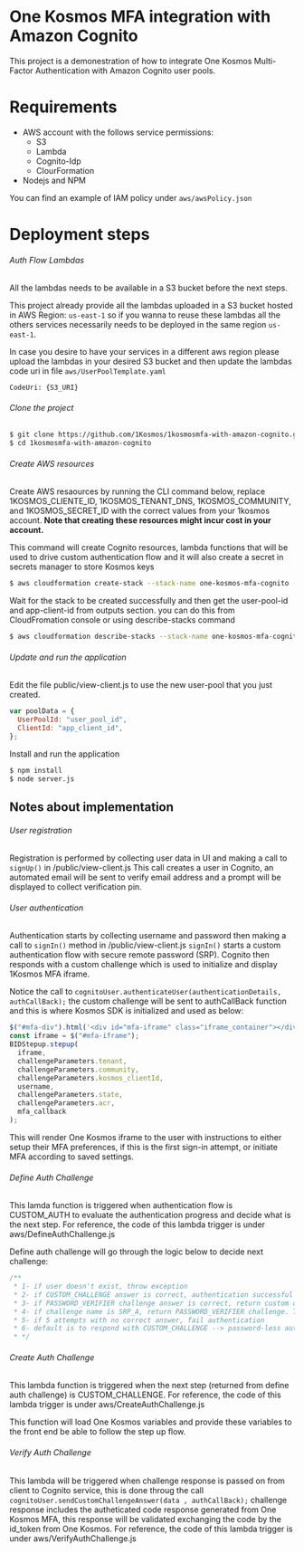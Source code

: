 # One Kosmos MFA integration with Amazon Cognito

This project is a demonestration of how to integrate One Kosmos Multi-Factor Authentication with Amazon Cognito user pools.

# Requirements

- AWS account with the follows service permissions:
  - S3
  - Lambda
  - Cognito-Idp
  - ClourFormation
- Nodejs and NPM

You can find an example of IAM policy under `aws/awsPolicy.json`

# Deployment steps

###### Auth Flow Lambdas

All the lambdas needs to be available in a S3 bucket before the next steps.

This project already provide all the lambdas uploaded in a S3 bucket hosted in AWS Region: `us-east-1` so if you wanna to reuse these lambdas all the others services
necessarily needs to be deployed in the same region `us-east-1`.

In case you desire to have your services in a different aws region please upload the lambdas in your desired S3 bucket and then update the lambdas code uri in file `aws/UserPoolTemplate.yaml`

```
CodeUri: {S3_URI}
```

###### Clone the project

```sh
$ git clone https://github.com/1Kosmos/1kosmosmfa-with-amazon-cognito.git
$ cd 1kosmosmfa-with-amazon-cognito
```

###### Create AWS resources

Create AWS resaources by running the CLI command below, replace 1KOSMOS_CLIENTE_ID, 1KOSMOS_TENANT_DNS, 1KOSMOS_COMMUNITY, and 1KOSMOS_SECRET_ID with the correct values from your 1kosmos account. **Note that creating these resources might incur cost in your account.**

This command will create Cognito resources, lambda functions that will be used to drive custom authentication flow and it will also create a secret in secrets manager to store Kosmos keys

```sh
$ aws cloudformation create-stack --stack-name one-kosmos-mfa-cognito --template-body file://aws/UserPoolTemplate.yaml --capabilities CAPABILITY_AUTO_EXPAND CAPABILITY_IAM CAPABILITY_NAMED_IAM --parameters ParameterKey=kosmosClienteId,ParameterValue={1KOSMOS_CLIENTE_ID} ParameterKey=kosmosTenant,ParameterValue={1KOSMOS_TENANT_DNS} ParameterKey=kosmosCommunity,ParameterValue={1KOSMOS_COMMUNITY} ParameterKey=kosmosSecretId,ParameterValue={1KOSMOS_SECRET_ID}

```

Wait for the stack to be created successfully and then get the user-pool-id and app-client-id from outputs section. you can do this from CloudFromation console or using describe-stacks command

```sh
$ aws cloudformation describe-stacks --stack-name one-kosmos-mfa-cognito
```

###### Update and run the application

Edit the file public/view-client.js to use the new user-pool that you just created.

```javascript
var poolData = {
  UserPoolId: "user_pool_id",
  ClientId: "app_client_id",
};
```

Install and run the application

```sh
$ npm install
$ node server.js
```

## Notes about implementation

###### User registration

Registration is performed by collecting user data in UI and making a call to `signUp()` in /public/view-client.js
This call creates a user in Cognito, an automated email will be sent to verify email address and a prompt will be displayed to collect verification pin.

###### User authentication

Authentication starts by collecting username and password then making a call to `signIn()` method in /public/view-client.js
`signIn()` starts a custom authentication flow with secure remote password (SRP). Cognito then responds with a custom challenge which is used to initialize and display 1Kosmos MFA iframe.

Notice the call to `cognitoUser.authenticateUser(authenticationDetails, authCallBack);` the custom challenge will be sent to authCallBack function and this is where Kosmos SDK is initialized and used as below:

```javascript
$("#mfa-div").html('<div id="mfa-iframe" class="iframe_container"></div>');
const iframe = $("#mfa-iframe");
BIDStepup.stepup(
  iframe,
  challengeParameters.tenant,
  challengeParameters.community,
  challengeParameters.kosmos_clientId,
  username,
  challengeParameters.state,
  challengeParameters.acr,
  mfa_callback
);
```

This will render One Kosmos iframe to the user with instructions to either setup their MFA preferences, if this is the first sign-in attempt, or initiate MFA according to saved settings.

###### Define Auth Challenge

This lamda function is triggered when authentication flow is CUSTOM_AUTH to evaluate the authentication progress and decide what is the next step. For reference, the code of this lambda trigger is under aws/DefineAuthChallenge.js

Define auth challenge will go through the logic below to decide next challenge:

```javascript
/**
 * 1- if user doesn't exist, throw exception
 * 2- if CUSTOM_CHALLENGE answer is correct, authentication successful
 * 3- if PASSWORD_VERIFIER challenge answer is correct, return custom challenge. This is usually the 2nd step in SRP authentication
 * 4- if challenge name is SRP_A, return PASSWORD_VERIFIER challenge. This is usually the first step in SRP authentication
 * 5- if 5 attempts with no correct answer, fail authentication
 * 6- default is to respond with CUSTOM_CHALLENGE --> password-less authentication
 * */
```

###### Create Auth Challenge

This lambda function is triggered when the next step (returned from define auth challenge) is CUSTOM_CHALLENGE. For reference, the code of this lambda trigger is under aws/CreateAuthChallenge.js

This function will load One Kosmos variables and provide these variables to the front end be able to follow the step up flow.

###### Verify Auth Challenge

This lambda will be triggered when challenge response is passed on from client to Cognito service, this is done throug the call `cognitoUser.sendCustomChallengeAnswer(data , authCallBack);`
challenge response includes the autheticated code response generated from One Kosmos MFA, this response will be validated exchanging the code by the id_token from One Kosmos. For reference, the code of this lambda trigger is under aws/VerifyAuthChallenge.js
